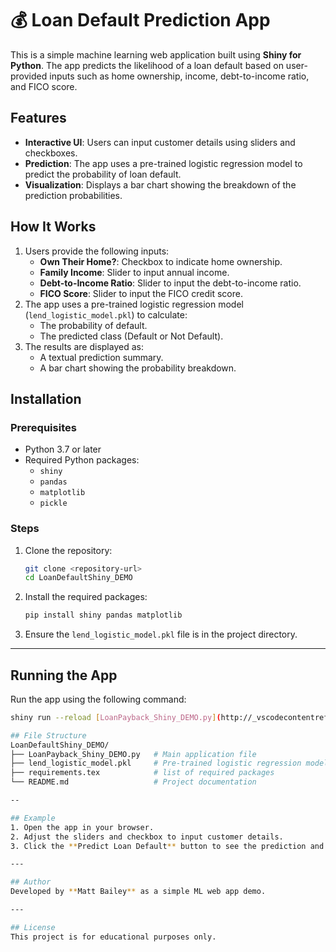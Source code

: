 # 💰 Loan Default Prediction App

This is a simple machine learning web application built using **Shiny for Python**. The app predicts the likelihood of a loan default based on user-provided inputs such as home ownership, income, debt-to-income ratio, and FICO score.

## Features
- **Interactive UI**: Users can input customer details using sliders and checkboxes.
- **Prediction**: The app uses a pre-trained logistic regression model to predict the probability of loan default.
- **Visualization**: Displays a bar chart showing the breakdown of the prediction probabilities.

## How It Works
1. Users provide the following inputs:
   - **Own Their Home?**: Checkbox to indicate home ownership.
   - **Family Income**: Slider to input annual income.
   - **Debt-to-Income Ratio**: Slider to input the debt-to-income ratio.
   - **FICO Score**: Slider to input the FICO credit score.
2. The app uses a pre-trained logistic regression model (`lend_logistic_model.pkl`) to calculate:
   - The probability of default.
   - The predicted class (Default or Not Default).
3. The results are displayed as:
   - A textual prediction summary.
   - A bar chart showing the probability breakdown.

## Installation

### Prerequisites
- Python 3.7 or later
- Required Python packages:
  - `shiny`
  - `pandas`
  - `matplotlib`
  - `pickle`

### Steps
1. Clone the repository:
   ```bash
   git clone <repository-url>
   cd LoanDefaultShiny_DEMO

2. Install the required packages:
   ```bash
   pip install shiny pandas matplotlib

3. Ensure the `lend_logistic_model.pkl` file is in the project directory.

---

## Running the App
Run the app using the following command:
```bash
shiny run --reload [LoanPayback_Shiny_DEMO.py](http://_vscodecontentref_/0)

## File Structure
LoanDefaultShiny_DEMO/
├── LoanPayback_Shiny_DEMO.py   # Main application file
├── lend_logistic_model.pkl     # Pre-trained logistic regression model
├── requirements.tex            # list of required packages
└── README.md                   # Project documentation

--

## Example
1. Open the app in your browser.
2. Adjust the sliders and checkbox to input customer details.
3. Click the **Predict Loan Default** button to see the prediction and probability breakdown.

---

## Author
Developed by **Matt Bailey** as a simple ML web app demo.

---

## License
This project is for educational purposes only.

